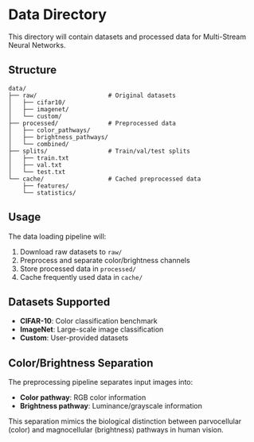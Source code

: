 # Data Directory

This directory will contain datasets and processed data for Multi-Stream Neural Networks.

## Structure
```
data/
├── raw/                    # Original datasets
│   ├── cifar10/
│   ├── imagenet/
│   └── custom/
├── processed/              # Preprocessed data
│   ├── color_pathways/
│   ├── brightness_pathways/
│   └── combined/
├── splits/                 # Train/val/test splits
│   ├── train.txt
│   ├── val.txt
│   └── test.txt
└── cache/                  # Cached preprocessed data
    ├── features/
    └── statistics/
```

## Usage

The data loading pipeline will:
1. Download raw datasets to `raw/`
2. Preprocess and separate color/brightness channels
3. Store processed data in `processed/`
4. Cache frequently used data in `cache/`

## Datasets Supported

- **CIFAR-10**: Color classification benchmark
- **ImageNet**: Large-scale image classification
- **Custom**: User-provided datasets

## Color/Brightness Separation

The preprocessing pipeline separates input images into:
- **Color pathway**: RGB color information
- **Brightness pathway**: Luminance/grayscale information

This separation mimics the biological distinction between parvocellular (color) and magnocellular (brightness) pathways in human vision.
